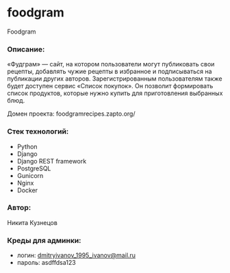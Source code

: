 # foodgram

Foodgram

### Описание:

«Фудграм» — сайт, на котором пользователи могут публиковать свои рецепты, добавлять чужие рецепты в избранное и подписываться на публикации других авторов. Зарегистрированным пользователям также будет доступен сервис «Список покупок». Он позволит формировать список продуктов, которые нужно купить для приготовления выбранных блюд.

Домен проекта: foodgramrecipes.zapto.org/

### Стек технологий:

* Python
* Django
* Django REST framework
* PostgreSQL
* Gunicorn
* Nginx
* Docker

### Автор:

Никита Кузнецов

### Креды для админки:

* логин: dmitryivanov_1995_ivanov@mail.ru
* пароль: asdffdsa123
